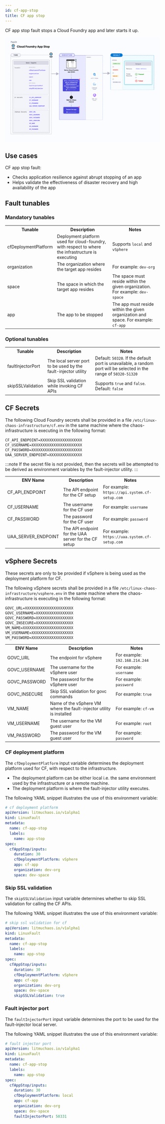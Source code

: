 ```yaml
---
id: cf-app-stop
title: CF app stop
---
```

CF app stop fault stops a Cloud Foundry app and later starts it up.

![CF App Stop](./static/images/cf-app-stop.png)

## Use cases
CF app stop fault:
- Checks application resilience against abrupt stopping of an app
- Helps validate the effectiveness of disaster recovery and high availability of the app

## Fault tunables
<h3>Mandatory tunables</h3>
<table>
  <tr>
    <th> Tunable </th>
    <th> Description </th>
    <th> Notes </th>
  </tr>
  <tr>
    <td> cfDeploymentPlatform </td>
    <td> Deployment platform used for cloud-foundry, with respect to where the infrastructure is executing </td>
    <td> Supports <code>local</code> and <code>vSphere</code> </td>
  </tr>
  <tr>
    <td> organization </td>
    <td> The organization where the target app resides </td>
    <td> For example: <code>dev-org</code> </td>
  </tr>
  <tr>
    <td> space </td>
    <td> The space in which the target app resides </td>
    <td> The space must reside within the given organization. For example: <code>dev-space</code> </td>
  </tr>
  <tr>
    <td> app </td>
    <td> The app to be stopped </td>
    <td> The app must reside within the given organization and space. For example: <code>cf-app</code> </td>
  </tr>
</table>

<h3>Optional tunables</h3>
<table>
  <tr>
    <th> Tunable </th>
    <th> Description </th>
    <th> Notes </th>
  </tr>
  <tr>
    <td> faultInjectorPort </td>
    <td> The local server port to be used by the fault-injector utility </td>
    <td> Default: <code>50320</code>. If the default port is unavailable, a random port will be selected in the range of <code>50320-51320</code> </td>
  </tr>
  <tr>
    <td> skipSSLValidation </td>
    <td> Skip SSL validation while invoking CF APIs </td>
    <td> Supports <code>true</code> and <code>false</code>. Default: <code>false</code> </td>
  </tr>
</table>

## CF Secrets
The following Cloud Foundry secrets shall be provided in a file `/etc/linux-chaos-infrastructure/cf.env` in the same machine where the chaos-infrastructure is executing in the following format:

```env
CF_API_ENDPOINT=XXXXXXXXXXXXXXXXXXX
CF_USERNAME=XXXXXXXXXXXXXXXXXXXXXXX
CF_PASSWORD=XXXXXXXXXXXXXXXXXXXXXXX
UAA_SERVER_ENDPOINT=XXXXXXXXXXXXXXX
```

:::note
If the secret file is not provided, then the secrets will be attempted to be derived as environment variables by the fault-injector utility.
:::

<table>
  <tr>
    <th> ENV Name </th>
    <th> Description </th>
    <th> Notes </th>
  </tr>
  <tr>
    <td> CF_API_ENDPOINT </td>
    <td> The API endpoint for the CF setup </td>
    <td> For example: <code>https://api.system.cf-setup.com</code> </td>
  </tr>
  <tr>
    <td> CF_USERNAME </td>
    <td> The username for the CF user </td>
    <td> For example: <code>username</code> </td>
  </tr>
  <tr>
    <td> CF_PASSWORD </td>
    <td> The password for the CF user </td>
    <td> For example: <code>password</code> </td>
  </tr>
  <tr>
    <td> UAA_SERVER_ENDPOINT </td>
    <td> The API endpoint for the UAA server for the CF setup </td>
    <td> For example: <code>https://uaa.system.cf-setup.com</code> </td>
  </tr>
</table>

## vSphere Secrets
These secrets are only to be provided if vSphere is being used as the deployment platform for CF.

The following vSphere secrets shall be provided in a file `/etc/linux-chaos-infrastructure/vsphere.env` in the same machine where the chaos-infrastructure is executing in the following format:

```env
GOVC_URL=XXXXXXXXXXXXXXXXXXXXXX
GOVC_USERNAME=XXXXXXXXXXXXXXXXX
GOVC_PASSWORD=XXXXXXXXXXXXXXXXX
GOVC_INSECURE=XXXXXXXXXXXXXXXXX
VM_NAME=XXXXXXXXXXXXXXXXXXXXXXX
VM_USERNAME=XXXXXXXXXXXXXXXXXXX
VM_PASSWORD=XXXXXXXXXXXXXXXXXXX
```

<table>
  <tr>
    <th> ENV Name </th>
    <th> Description </th>
    <th> Notes </th>
  </tr>
  <tr>
    <td> GOVC_URL </td>
    <td> The endpoint for vSphere </td>
    <td> For example: <code>192.168.214.244</code> </td>
  </tr>
  <tr>
    <td> GOVC_USERNAME </td>
    <td> The username for the vSphere user </td>
    <td> For example: <code>username</code> </td>
  </tr>
  <tr>
    <td> GOVC_PASSWORD </td>
    <td> The password for the vSphere user </td>
    <td> For example: <code>password</code> </td>
  </tr>
  <tr>
    <td> GOVC_INSECURE </td>
    <td> Skip SSL validation for govc commands </td>
    <td> For example: <code>true</code> </td>
  </tr>
  <tr>
    <td> VM_NAME </td>
    <td> Name of the vSphere VM where the fault-injector utility is installed </td>
    <td> For example: <code>cf-vm</code> </td>
  </tr>
  <tr>
    <td> VM_USERNAME </td>
    <td> The username for the VM guest user </td>
    <td> For example: <code>root</code> </td>
  </tr>
  <tr>
    <td> VM_PASSWORD </td>
    <td> The password for the VM guest user </td>
    <td> For example: <code>password</code> </td>
  </tr>
</table>

### CF deployment platform
The `cfDeploymentPlatform` input variable determines the deployment platform used for CF, with respect to the infrastructure.
- The deployment platform can be either local i.e. the same environment used by the infrastructure or a remote machine.
- The deployment platform is where the fault-injector utility executes.

The following YAML snippet illustrates the use of this environment variable:

[embedmd]:# (./static/manifests/cf-app-stop/cfDeploymentPlatform.yaml yaml)
```yaml
# cf deployment platform
apiVersion: litmuchaos.io/v1alpha1
kind: LinuxFault
metadata:
  name: cf-app-stop
  labels:
    name: app-stop
spec:
  cfAppStop/inputs:
    duration: 30
    cfDeploymentPlatform: vSphere
    app: cf-app
    organization: dev-org
    space: dev-space
```

### Skip SSL validation
The `skipSSLValidation` input variable determines whether to skip SSL validation for calling the CF APIs.

The following YAML snippet illustrates the use of this environment variable:

[embedmd]:# (./static/manifests/cf-app-stop/skipSSLValidation.yaml yaml)
```yaml
# skip ssl validation for cf
apiVersion: litmuchaos.io/v1alpha1
kind: LinuxFault
metadata:
  name: cf-app-stop
  labels:
    name: app-stop
spec:
  cfAppStop/inputs:
    duration: 30
    cfDeploymentPlatform: vSphere
    app: cf-app
    organization: dev-org
    space: dev-space
    skipSSLValidation: true
```

### Fault injector port
The `faultInjectorPort` input variable determines the port to be used for the fault-injector local server.

The following YAML snippet illustrates the use of this environment variable:

[embedmd]:# (./static/manifests/cf-app-stop/faultInjectorPort.yaml yaml)
```yaml
# fault injector port
apiVersion: litmuchaos.io/v1alpha1
kind: LinuxFault
metadata:
  name: cf-app-stop
  labels:
    name: app-stop
spec:
  cfAppStop/inputs:
    duration: 30
    cfDeploymentPlatform: local
    app: cf-app
    organization: dev-org
    space: dev-space
    faultInjectorPort: 50331
```
